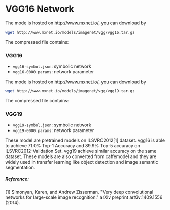 # VGG16 Network

The mode is hosted on http://www.mxnet.io/, you can download by

```bash
wget http://www.mxnet.io/models/imagenet/vgg/vgg16.tar.gz
```

The compressed file contains:

### VGG16
- ```vgg16-symbol.json```: symbolic network
- ```vgg16-0000.params```: network parameter

The mode is hosted on http://www.mxnet.io/, you can download by

```bash
wget http://www.mxnet.io/models/imagenet/vgg/vgg19.tar.gz
```

The compressed file contains:

### VGG19
- ```vgg19-symbol.json```: symbolic network
- ```vgg19-0000.params```: network parameter

These model are pretrained models on ILSVRC2012[1] dataset. vgg16 is able to achieve 71.0% Top-1 Accuracy and 89.9% Top-5 accuracy on ILSVRC2012-Validation Set. vgg19 achieve similar accuracy on the same dataset. These models are also converted from caffemodel and they are widely used in transfer learning like object detection and image semantic segmentation.

##### Reference:
[1] Simonyan, Karen, and Andrew Zisserman. "Very deep convolutional networks for large-scale image recognition." arXiv preprint arXiv:1409.1556 (2014).
